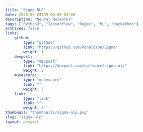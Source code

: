```yaml
---
title: "Sigma NLP"
date: 2020-08-24T09:00:00-04:00
description: "Neural Networks"
tags: ["Python3", "Tensorflow", "Regex", "ML", "Hackathon"]
archived: false
links: 
    github: 
        type: "github"
        link: "https://github.com/RonaldYou/Sigma"
        weight: 1
    devpost:
        type: "devpost"
        link: "https://devpost.com/software/sigma-nlp"
        weight: 2
    musescore:
        type: "musescore"
        link: ""
        weight: 3
    link:
        type: "link"
        link: ""
        weight: 4
thumbnail: "thumbnails/sigma-nlp.png"
slug: "sigma-nlp"
layout: project
---
```


